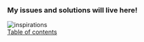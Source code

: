 ### My issues and solutions will live here!
![inspirations](http://2.bp.blogspot.com/-AQwU4mply4I/UKMuWA_03oI/AAAAAAAABFM/V3V7kmA8__g/s1600/swearing-scribe1.jpg)  
[Table of contents](https://github.com/mmcdaris/docs/wiki)
